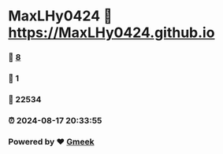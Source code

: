 # MaxLHy0424 :link: https://MaxLHy0424.github.io 
### :page_facing_up: [8](https://MaxLHy0424.github.io/tag.html) 
### :speech_balloon: 1 
### :hibiscus: 22534 
### :alarm_clock: 2024-08-17 20:33:55 
### Powered by :heart: [Gmeek](https://github.com/Meekdai/Gmeek)
